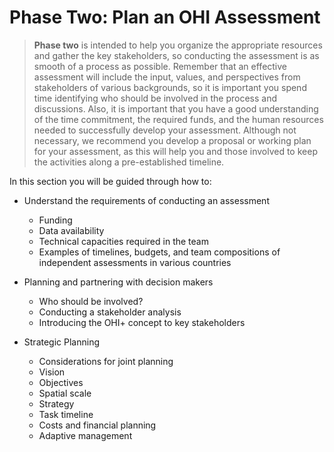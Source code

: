 # Phase Two: Plan an OHI Assessment

> **Phase two** is intended to help you organize the appropriate resources and gather the key stakeholders, so conducting the assessment is as smooth of a process as possible. Remember that an effective assessment will include the input, values, and perspectives from stakeholders of various backgrounds, so it is important you spend time identifying who should be involved in the process and discussions. Also, it is important that you have a good understanding of the time commitment, the required funds, and the human resources needed to successfully develop your assessment. Although not necessary, we recommend you develop a proposal or working plan for your assessment, as this will help you and those involved to keep the activities along a pre-established timeline.

In this section you will be guided through how to:

- Understand the requirements of conducting an assessment
  - Funding
  - Data availability
  - Technical capacities required in the team
  - Examples of timelines, budgets, and team compositions of independent assessments in various countries

- Planning and partnering with decision makers
  - Who should be involved?
  - Conducting a stakeholder analysis
  - Introducing the OHI+ concept to key stakeholders

- Strategic Planning
   - Considerations for joint planning
   - Vision
   - Objectives
   - Spatial scale
   - Strategy
   - Task timeline
   - Costs and financial planning
   - Adaptive management

